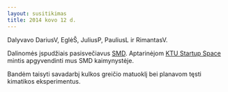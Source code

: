 ```yaml
---
layout: susitikimas
title: 2014 kovo 12 d.
---
```

Dalyvavo DariusV, EglėŠ, JuliusP, PauliusL ir RimantasV.


Dalinomės įspudžiais pasisvečiavus [SMD](http://smd.ktu.lt/).
Aptarinėjom [KTU Startup Space](http://startupspace.org/)
mintis apgyvendinti mus SMD kaimynystėje.

Bandėm taisyti savadarbį kulkos greičio matuoklį bei planavom
tęsti kimatikos eksperimentus.

